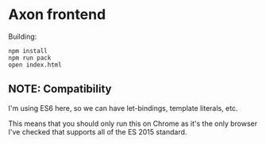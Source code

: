 # Axon frontend

Building:

```
npm install
npm run pack
open index.html
```

## NOTE: Compatibility

I'm using ES6 here, so we can have let-bindings, template literals, etc.

This means that you should only run this on Chrome as it's the only browser I've checked that supports all of the ES 2015 standard.
